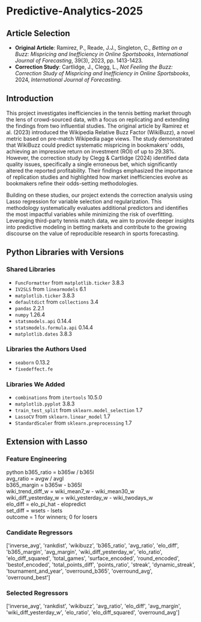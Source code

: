 # Predictive-Analytics-2025  

## Article Selection  

- **Original Article**: Ramirez, P., Reade, J.J., Singleton, C., *Betting on a Buzz: Mispricing and Inefficiency in Online Sportsbooks*, *International Journal of Forecasting*, 39(3), 2023, pp. 1413-1423.  
- **Correction Study**: Cartlidge, J., Clegg, L., *Not Feeling the Buzz: Correction Study of Mispricing and Inefficiency in Online Sportsbooks*, 2024, *International Journal of Forecasting*.  

## Introduction  

This project investigates inefficiencies in the tennis betting market through the lens of crowd-sourced data, with a focus on replicating and extending the findings from two influential studies. The original article by Ramirez et al. (2023) introduced the Wikipedia Relative Buzz Factor (WikiBuzz), a novel metric based on pre-match Wikipedia page views. The study demonstrated that WikiBuzz could predict systematic mispricing in bookmakers' odds, achieving an impressive return on investment (ROI) of up to 29.38%. However, the correction study by Clegg & Cartlidge (2024) identified data quality issues, specifically a single erroneous bet, which significantly altered the reported profitability. Their findings emphasized the importance of replication studies and highlighted how market inefficiencies evolve as bookmakers refine their odds-setting methodologies.  

Building on these studies, our project extends the correction analysis using Lasso regression for variable selection and regularization. This methodology systematically evaluates additional predictors and identifies the most impactful variables while minimizing the risk of overfitting. Leveraging third-party tennis match data, we aim to provide deeper insights into predictive modeling in betting markets and contribute to the growing discourse on the value of reproducible research in sports forecasting.  

## Python Libraries with Versions  

### Shared Libraries  

- `FuncFormatter` from `matplotlib.ticker` 3.8.3  
- `IV2SLS` from `linearmodels` 6.1  
- `matplotlib.ticker` 3.8.3  
- `defaultdict` from `collections` 3.4  
- `pandas` 2.2.1  
- `numpy` 1.26.4  
- `statsmodels.api` 0.14.4  
- `statsmodels.formula.api` 0.14.4  
- `matplotlib.dates` 3.8.3  

### Libraries the Authors Used  

- `seaborn` 0.13.2  
- `fixedeffect.fe`  

### Libraries We Added  

- `combinations` from `itertools` 10.5.0  
- `matplotlib.pyplot` 3.8.3  
- `train_test_split` from `sklearn.model_selection` 1.7  
- `LassoCV` from `sklearn.linear_model` 1.7  
- `StandardScaler` from `sklearn.preprocessing` 1.7  

## Extension with Lasso  

### Feature Engineering  

python
b365_ratio = b365w / b365l  
avg_ratio = avgw / avgl  
b365_margin = b365w - b365l  
wiki_trend_diff_w = wiki_mean7_w - wiki_mean30_w  
wiki_diff_yesterday_w = wiki_yesterday_w - wiki_twodays_w  
elo_diff = elo_pi_hat - elopredict  
set_diff = wsets - lsets  
outcome = 1 for winners; 0 for losers  


### Candidate Regressors

['inverse_avg', 'rankdist', 'wikibuzz', 'b365_ratio', 'avg_ratio',  'elo_diff', 'b365_margin', 'avg_margin', 'wiki_diff_yesterday_w',  'elo_ratio', 'elo_diff_squared', 'total_games', 'surface_encoded',  'round_encoded', 'bestof_encoded', 'total_points_diff', 'points_ratio',  'streak', 'dynamic_streak', 'tournament_and_year', 'overround_b365',  'overround_avg', 'overround_best']

### Selected Regressors

['inverse_avg', 'rankdist', 'wikibuzz', 'avg_ratio', 'elo_diff',  'avg_margin', 'wiki_diff_yesterday_w', 'elo_ratio', 'elo_diff_squared',  'overround_avg']
